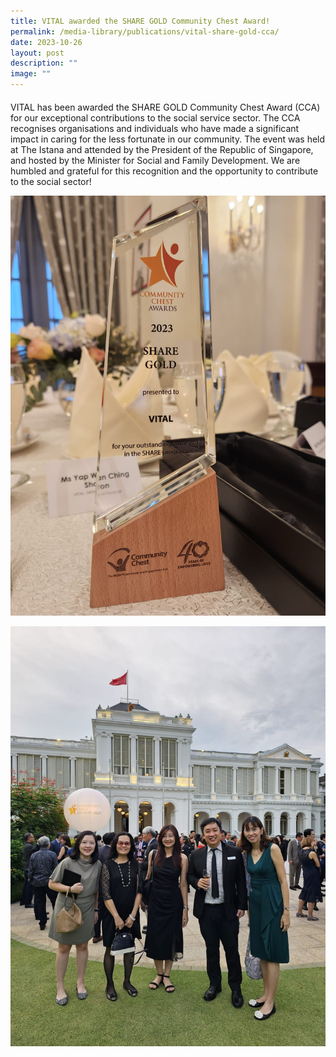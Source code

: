 ```yaml
---
title: VITAL awarded the SHARE GOLD Community Chest Award!
permalink: /media-library/publications/vital-share-gold-cca/
date: 2023-10-26
layout: post
description: ""
image: ""
---
```

<p style="font-size: 20px;color:#585858;text-align:justify;">

VITAL has been awarded the SHARE GOLD Community Chest Award (CCA) for our exceptional contributions to the social service sector. The CCA recognises organisations and individuals who have made a significant impact in caring for the less fortunate in our community. The event was held at The Istana and attended by the President of the Republic of Singapore, and hosted by the Minister for Social and Family Development. We are humbled and grateful for this recognition and the opportunity to contribute to the social sector!

</p>

![](/images/media/img-20231025-wa0040.jpg)

![](/images/img-20231025-wa0041.jpg)